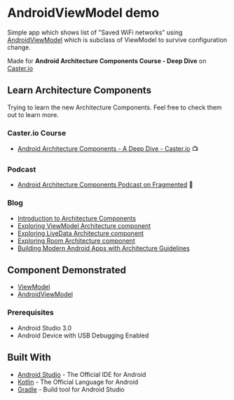 # AndroidViewModel demo
Simple app which shows list of "Saved WiFi networks" using [AndroidViewModel](https://developer.android.com/reference/android/arch/lifecycle/AndroidViewModel.html) which is subclass of ViewModel to survive configuration change.

Made for **Android Architecture Components Course - Deep Dive** on [Caster.io](https://caster.io/)

## Learn Architecture Components
Trying to learn the new Architecture Components. Feel free to check them out to learn more.

### Caster.io Course
- [Android Architecture Components - A Deep Dive - Caster.io](https://caster.io/courses/android-architecture-components-deep-dive) 📺

### Podcast
- [Android Architecture Components Podcast on Fragmented](http://fragmentedpodcast.com/episodes/115/) 🎤

### Blog
- [Introduction to Architecture Components](https://medium.com/@aky/introduction-to-android-architecture-components-22b8c84f0b9d)
- [Exploring ViewModel Architecture component](https://medium.com/@aky/exploring-viewmodel-architecture-component-5d60828172f9)
- [Exploring LiveData Architecture component](https://medium.com/@aky/exploring-livedata-architecture-component-f9375d3644ee)
- [Exploring Room Architecture component](https://medium.com/@aky/exploring-room-architecture-component-6db807094241)
- [Building Modern Android Apps with Architecture Guidelines](https://medium.com/@aky/building-modern-apps-using-the-android-architecture-guidelines-3238fff96f14)

## Component Demonstrated
- [ViewModel](https://developer.android.com/topic/libraries/architecture/viewmodel.html)
- [AndroidViewModel](https://developer.android.com/reference/android/arch/lifecycle/AndroidViewModel.html)

### Prerequisites

- Android Studio 3.0
- Android Device with USB Debugging Enabled


## Built With

* [Android Studio](https://developer.android.com/studio/index.html) - The Official IDE for Android
* [Kotlin](https://kotlinlang.org/) - The Official Language for Android
* [Gradle](https://gradle.org/) - Build tool for Android Studio
